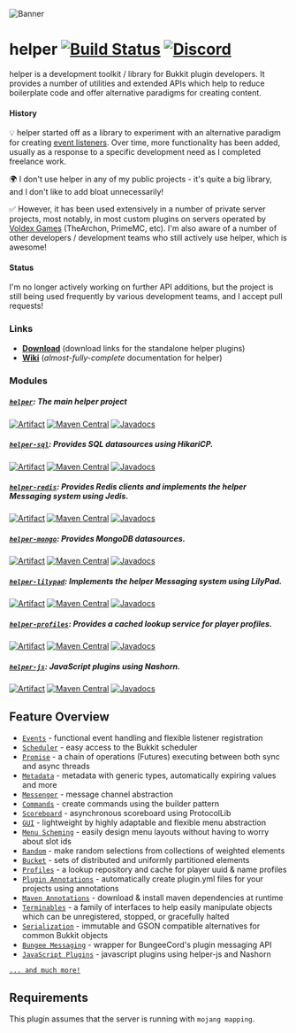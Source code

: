 ![](https://i.imgur.com/zllxTFp.png "Banner")
# helper [![Build Status](https://ci.lucko.me/job/helper/badge/icon)](https://ci.lucko.me/job/helper/) [![Discord](https://img.shields.io/badge/chat-on%20discord-blue.svg)](https://discord.gg/Rnbpc7s)

helper is a development toolkit / library for Bukkit plugin developers. It provides a number of utilities and extended APIs which help to reduce boilerplate code and offer alternative paradigms for creating content.

#### History

💡 helper started off as a library to experiment with an alternative paradigm for creating [event listeners](https://github.com/lucko/helper/wiki/helper:-Events). Over time, more functionality has been added, usually as a response to a specific development need as I completed freelance work.

🌍 I don't use helper in any of my public projects - it's quite a big library, and I don't like to add bloat unnecessarily!

✅ However, it has been used extensively in a number of private server projects, most notably, in most custom plugins on servers operated by [Voldex Games](https://voldex.net/) (TheArchon, PrimeMC, etc). I'm also aware of a number of other developers / development teams who still actively use helper, which is awesome!

#### Status

I'm no longer actively working on further API additions, but the project is still being used frequently by various development teams, and I accept pull requests!

### Links

* [**Download**](https://ci.lucko.me/job/helper/) (download links for the standalone helper plugins)
* [**Wiki**](https://github.com/lucko/helper/wiki/) (*almost-fully-complete* documentation for helper)


### Modules
##### [`helper`](https://github.com/lucko/helper/tree/master/helper): The main helper project
[![Artifact](https://img.shields.io/badge/build-artifact-brightgreen.svg)](https://ci.lucko.me/job/helper/lastSuccessfulBuild/artifact/helper/target/helper.jar) [![Maven Central](https://maven-badges.herokuapp.com/maven-central/me.lucko/helper/badge.svg)](https://maven-badges.herokuapp.com/maven-central/me.lucko/helper) [![Javadocs](https://javadoc.io/badge/me.lucko/helper.svg)](https://javadoc.io/doc/me.lucko/helper)

##### [`helper-sql`](https://github.com/lucko/helper/tree/master/helper-sql): Provides SQL datasources using HikariCP.
[![Artifact](https://img.shields.io/badge/build-artifact-brightgreen.svg)](https://ci.lucko.me/job/helper/lastSuccessfulBuild/artifact/helper-sql/target/helper-sql.jar) [![Maven Central](https://maven-badges.herokuapp.com/maven-central/me.lucko/helper-sql/badge.svg)](https://maven-badges.herokuapp.com/maven-central/me.lucko/helper-sql) [![Javadocs](https://javadoc.io/badge/me.lucko/helper-sql.svg)](https://javadoc.io/doc/me.lucko/helper-sql)

##### [`helper-redis`](https://github.com/lucko/helper/tree/master/helper-redis): Provides Redis clients and implements the helper Messaging system using Jedis.
[![Artifact](https://img.shields.io/badge/build-artifact-brightgreen.svg)](https://ci.lucko.me/job/helper/lastSuccessfulBuild/artifact/helper-redis/target/helper-redis.jar) [![Maven Central](https://maven-badges.herokuapp.com/maven-central/me.lucko/helper-redis/badge.svg)](https://maven-badges.herokuapp.com/maven-central/me.lucko/helper-redis) [![Javadocs](https://javadoc.io/badge/me.lucko/helper-redis.svg)](https://javadoc.io/doc/me.lucko/helper-redis)

##### [`helper-mongo`](https://github.com/lucko/helper/tree/master/helper-mongo): Provides MongoDB datasources.
[![Artifact](https://img.shields.io/badge/build-artifact-brightgreen.svg)](https://ci.lucko.me/job/helper/lastSuccessfulBuild/artifact/helper-mongo/target/helper-mongo.jar) [![Maven Central](https://maven-badges.herokuapp.com/maven-central/me.lucko/helper-mongo/badge.svg)](https://maven-badges.herokuapp.com/maven-central/me.lucko/helper-mongo) [![Javadocs](https://javadoc.io/badge/me.lucko/helper-mongo.svg)](https://javadoc.io/doc/me.lucko/helper-mongo)

##### [`helper-lilypad`](https://github.com/lucko/helper/tree/master/helper-lilypad): Implements the helper Messaging system using LilyPad.
[![Artifact](https://img.shields.io/badge/build-artifact-brightgreen.svg)](https://ci.lucko.me/job/helper/lastSuccessfulBuild/artifact/helper-lilypad/target/helper-lilypad.jar) [![Maven Central](https://maven-badges.herokuapp.com/maven-central/me.lucko/helper-lilypad/badge.svg)](https://maven-badges.herokuapp.com/maven-central/me.lucko/helper-lilypad) [![Javadocs](https://javadoc.io/badge/me.lucko/helper-lilypad.svg)](https://javadoc.io/doc/me.lucko/helper-lilypad)

##### [`helper-profiles`](https://github.com/lucko/helper/tree/master/helper-profiles): Provides a cached lookup service for player profiles.
[![Artifact](https://img.shields.io/badge/build-artifact-brightgreen.svg)](https://ci.lucko.me/job/helper/lastSuccessfulBuild/artifact/helper-profiles/target/helper-profiles.jar) [![Maven Central](https://maven-badges.herokuapp.com/maven-central/me.lucko/helper-profiles/badge.svg)](https://maven-badges.herokuapp.com/maven-central/me.lucko/helper-profiles) [![Javadocs](https://javadoc.io/badge/me.lucko/helper-profiles.svg)](https://javadoc.io/doc/me.lucko/helper-profiles)

##### [`helper-js`](https://github.com/lucko/helper/tree/master/helper-js): JavaScript plugins using Nashorn.
[![Artifact](https://img.shields.io/badge/build-artifact-brightgreen.svg)](https://ci.lucko.me/job/helper/lastSuccessfulBuild/artifact/helper-js/target/helper-js.jar) [![Maven Central](https://maven-badges.herokuapp.com/maven-central/me.lucko/helper-js/badge.svg)](https://maven-badges.herokuapp.com/maven-central/me.lucko/helper-js) [![Javadocs](https://javadoc.io/badge/me.lucko/helper-js.svg)](https://javadoc.io/doc/me.lucko/helper-js)

## Feature Overview

* [`Events`](https://github.com/lucko/helper/wiki/helper:-Events) - functional event handling and flexible listener registration
* [`Scheduler`](https://github.com/lucko/helper/wiki/helper:-Scheduler) - easy access to the Bukkit scheduler
* [`Promise`](https://github.com/lucko/helper/wiki/helper:-Promise) - a chain of operations (Futures) executing between both sync and async threads
* [`Metadata`](https://github.com/lucko/helper/wiki/helper:-Metadata) - metadata with generic types, automatically expiring values and more
* [`Messenger`](https://github.com/lucko/helper/wiki/helper:-Messenger) - message channel abstraction
* [`Commands`](https://github.com/lucko/helper/wiki/helper:-Commands) - create commands using the builder pattern
* [`Scoreboard`](https://github.com/lucko/helper/wiki/helper:-Scoreboard) - asynchronous scoreboard using ProtocolLib
* [`GUI`](https://github.com/lucko/helper/wiki/helper:-GUI) - lightweight by highly adaptable and flexible menu abstraction
* [`Menu Scheming`](https://github.com/lucko/helper/wiki/helper:-Menu-Scheming) - easily design menu layouts without having to worry about slot ids
* [`Random`](https://github.com/lucko/helper/wiki/helper:-Random) - make random selections from collections of weighted elements
* [`Bucket`](https://github.com/lucko/helper/wiki/helper:-Bucket) - sets of distributed and uniformly partitioned elements
* [`Profiles`](https://github.com/lucko/helper/wiki/helper:-Profiles) - a lookup repository and cache for player uuid & name profiles
* [`Plugin Annotations`](https://github.com/lucko/helper/wiki/helper:-Plugin-Annotations) - automatically create plugin.yml files for your projects using annotations
* [`Maven Annotations`](https://github.com/lucko/helper/wiki/helper:-Maven-Annotations) - download & install maven dependencies at runtime
* [`Terminables`](https://github.com/lucko/helper/wiki/helper:-Terminables) - a family of interfaces to help easily manipulate objects which can be unregistered, stopped, or gracefully halted
* [`Serialization`](https://github.com/lucko/helper/wiki/helper:-Serialization) - immutable and GSON compatible alternatives for common Bukkit objects
* [`Bungee Messaging`](https://github.com/lucko/helper/wiki/helper:-Bungee-Messaging) - wrapper for BungeeCord's plugin messaging API
* [`JavaScript Plugins`](https://github.com/lucko/helper/wiki/helper-js:-Introduction) - javascript plugins using helper-js and Nashorn

[`... and much more!`](https://github.com/lucko/helper/wiki/)

## Requirements

This plugin assumes that the server is running with `mojang mapping`.
